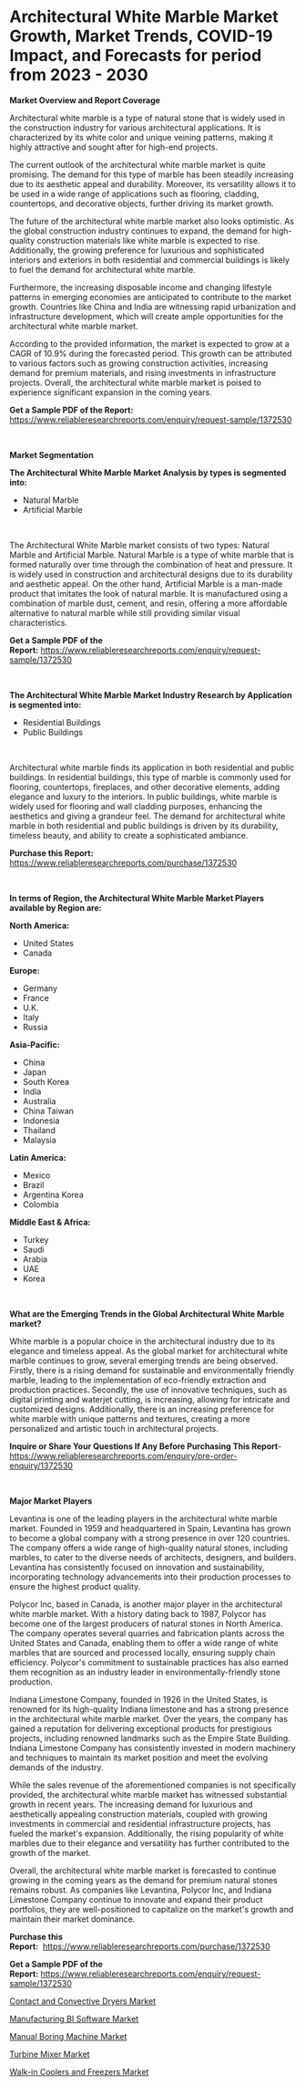 <p><h1>Architectural White Marble Market Growth, Market Trends, COVID-19 Impact, and Forecasts for period from 2023 - 2030</h1></p><p><strong>Market Overview and Report Coverage</strong></p>
<p><p>Architectural white marble is a type of natural stone that is widely used in the construction industry for various architectural applications. It is characterized by its white color and unique veining patterns, making it highly attractive and sought after for high-end projects.</p><p>The current outlook of the architectural white marble market is quite promising. The demand for this type of marble has been steadily increasing due to its aesthetic appeal and durability. Moreover, its versatility allows it to be used in a wide range of applications such as flooring, cladding, countertops, and decorative objects, further driving its market growth.</p><p>The future of the architectural white marble market also looks optimistic. As the global construction industry continues to expand, the demand for high-quality construction materials like white marble is expected to rise. Additionally, the growing preference for luxurious and sophisticated interiors and exteriors in both residential and commercial buildings is likely to fuel the demand for architectural white marble.</p><p>Furthermore, the increasing disposable income and changing lifestyle patterns in emerging economies are anticipated to contribute to the market growth. Countries like China and India are witnessing rapid urbanization and infrastructure development, which will create ample opportunities for the architectural white marble market.</p><p>According to the provided information, the market is expected to grow at a CAGR of 10.9% during the forecasted period. This growth can be attributed to various factors such as growing construction activities, increasing demand for premium materials, and rising investments in infrastructure projects. Overall, the architectural white marble market is poised to experience significant expansion in the coming years.</p></p>
<p><strong>Get a Sample PDF of the Report:</strong> <a href="https://www.reliableresearchreports.com/enquiry/request-sample/1372530">https://www.reliableresearchreports.com/enquiry/request-sample/1372530</a></p>
<p>&nbsp;</p>
<p><strong>Market Segmentation</strong></p>
<p><strong>The Architectural White Marble Market Analysis by types is segmented into:</strong></p>
<p><ul><li>Natural Marble</li><li>Artificial Marble</li></ul></p>
<p>&nbsp;</p>
<p><p>The Architectural White Marble market consists of two types: Natural Marble and Artificial Marble. Natural Marble is a type of white marble that is formed naturally over time through the combination of heat and pressure. It is widely used in construction and architectural designs due to its durability and aesthetic appeal. On the other hand, Artificial Marble is a man-made product that imitates the look of natural marble. It is manufactured using a combination of marble dust, cement, and resin, offering a more affordable alternative to natural marble while still providing similar visual characteristics.</p></p>
<p><strong>Get a Sample PDF of the Report:</strong>&nbsp;<a href="https://www.reliableresearchreports.com/enquiry/request-sample/1372530">https://www.reliableresearchreports.com/enquiry/request-sample/1372530</a></p>
<p>&nbsp;</p>
<p><strong>The Architectural White Marble Market Industry Research by Application is segmented into:</strong></p>
<p><ul><li>Residential Buildings</li><li>Public Buildings</li></ul></p>
<p>&nbsp;</p>
<p><p>Architectural white marble finds its application in both residential and public buildings. In residential buildings, this type of marble is commonly used for flooring, countertops, fireplaces, and other decorative elements, adding elegance and luxury to the interiors. In public buildings, white marble is widely used for flooring and wall cladding purposes, enhancing the aesthetics and giving a grandeur feel. The demand for architectural white marble in both residential and public buildings is driven by its durability, timeless beauty, and ability to create a sophisticated ambiance.</p></p>
<p><strong>Purchase this Report:</strong>&nbsp; <a href="https://www.reliableresearchreports.com/purchase/1372530">https://www.reliableresearchreports.com/purchase/1372530</a></p>
<p>&nbsp;</p>
<p><strong>In terms of Region, the Architectural White Marble Market Players available by Region are:</strong></p>
<p>
    <p> <strong> North America: </strong>
        <ul>
            <li>United States</li>
            <li>Canada</li>
        </ul>
        </p> 
    <p> <strong> Europe: </strong>
        <ul>
            <li>Germany</li>
            <li>France</li>
            <li>U.K.</li>
            <li>Italy</li>
            <li>Russia</li>
        </ul>
        </p> 
    <p> <strong> Asia-Pacific: </strong>
        <ul>
            <li>China</li>
            <li>Japan</li>
            <li>South Korea</li>
            <li>India</li>
            <li>Australia</li>
            <li>China Taiwan</li>
            <li>Indonesia</li>
            <li>Thailand</li>
            <li>Malaysia</li>
        </ul>
        </p> 
    <p> <strong> Latin America: </strong>
        <ul>
            <li>Mexico</li>
            <li>Brazil</li>
            <li>Argentina Korea</li>
            <li>Colombia</li>
        </ul>
        </p> 
    <p> <strong> Middle East & Africa: </strong>
        <ul>
            <li>Turkey</li>
            <li>Saudi</li>
            <li>Arabia</li>
            <li>UAE</li>
            <li>Korea</li>
        </ul>
    </p>
    </p>
<p>&nbsp;</p>
<p><strong>What are the Emerging Trends in the Global Architectural White Marble market?</strong></p>
<p><p>White marble is a popular choice in the architectural industry due to its elegance and timeless appeal. As the global market for architectural white marble continues to grow, several emerging trends are being observed. Firstly, there is a rising demand for sustainable and environmentally friendly marble, leading to the implementation of eco-friendly extraction and production practices. Secondly, the use of innovative techniques, such as digital printing and waterjet cutting, is increasing, allowing for intricate and customized designs. Additionally, there is an increasing preference for white marble with unique patterns and textures, creating a more personalized and artistic touch in architectural projects.</p></p>
<p><strong>Inquire or Share Your Questions If Any Before Purchasing This Report</strong>- <a href="https://www.reliableresearchreports.com/enquiry/pre-order-enquiry/1372530">https://www.reliableresearchreports.com/enquiry/pre-order-enquiry/1372530</a></p>
<p>&nbsp;</p>
<p><strong>Major Market Players</strong></p>
<p><p>Levantina is one of the leading players in the architectural white marble market. Founded in 1959 and headquartered in Spain, Levantina has grown to become a global company with a strong presence in over 120 countries. The company offers a wide range of high-quality natural stones, including marbles, to cater to the diverse needs of architects, designers, and builders. Levantina has consistently focused on innovation and sustainability, incorporating technology advancements into their production processes to ensure the highest product quality.</p><p>Polycor Inc, based in Canada, is another major player in the architectural white marble market. With a history dating back to 1987, Polycor has become one of the largest producers of natural stones in North America. The company operates several quarries and fabrication plants across the United States and Canada, enabling them to offer a wide range of white marbles that are sourced and processed locally, ensuring supply chain efficiency. Polycor's commitment to sustainable practices has also earned them recognition as an industry leader in environmentally-friendly stone production.</p><p>Indiana Limestone Company, founded in 1926 in the United States, is renowned for its high-quality Indiana limestone and has a strong presence in the architectural white marble market. Over the years, the company has gained a reputation for delivering exceptional products for prestigious projects, including renowned landmarks such as the Empire State Building. Indiana Limestone Company has consistently invested in modern machinery and techniques to maintain its market position and meet the evolving demands of the industry.</p><p>While the sales revenue of the aforementioned companies is not specifically provided, the architectural white marble market has witnessed substantial growth in recent years. The increasing demand for luxurious and aesthetically appealing construction materials, coupled with growing investments in commercial and residential infrastructure projects, has fueled the market's expansion. Additionally, the rising popularity of white marbles due to their elegance and versatility has further contributed to the growth of the market.</p><p>Overall, the architectural white marble market is forecasted to continue growing in the coming years as the demand for premium natural stones remains robust. As companies like Levantina, Polycor Inc, and Indiana Limestone Company continue to innovate and expand their product portfolios, they are well-positioned to capitalize on the market's growth and maintain their market dominance.</p></p>
<p><strong>Purchase this Report:</strong>&nbsp;&nbsp;<a href="https://www.reliableresearchreports.com/purchase/1372530">https://www.reliableresearchreports.com/purchase/1372530</a></p>
<p></p>
<p><strong>Get a Sample PDF of the Report:</strong>&nbsp;<a href="https://www.reliableresearchreports.com/enquiry/request-sample/1372530">https://www.reliableresearchreports.com/enquiry/request-sample/1372530</a></p>
<p><p><a href="https://github.com/vimar16th/Market-Research-Report-List-1/blob/main/contact-and-convective-dryers-market.md">Contact and Convective Dryers Market</a></p><p><a href="https://medium.com/@bethelokon998/manufacturing-bi-software-market-size-cagr-trends-2024-2030-57e537c56b0d">Manufacturing BI Software Market</a></p><p><a href="https://www.linkedin.com/pulse/manual-boring-machine-market-size-2023-2030-global-industrial-xymne/">Manual Boring Machine Market</a></p><p><a href="https://www.linkedin.com/pulse/turbine-mixer-market-size-share-global-analysis-report-nizte/">Turbine Mixer Market</a></p><p><a href="https://github.com/luckyshygirl/Market-Research-Report-List-1/blob/main/walk-in-coolers-and-freezers-market.md">Walk-in Coolers and Freezers Market</a></p></p>